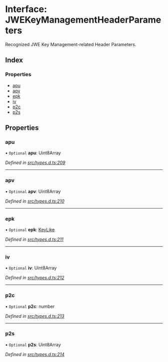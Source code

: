 # Interface: JWEKeyManagementHeaderParameters

Recognized JWE Key Management-related Header Parameters.

## Index

### Properties

* [apu](_types_d_.jwekeymanagementheaderparameters.md#apu)
* [apv](_types_d_.jwekeymanagementheaderparameters.md#apv)
* [epk](_types_d_.jwekeymanagementheaderparameters.md#epk)
* [iv](_types_d_.jwekeymanagementheaderparameters.md#iv)
* [p2c](_types_d_.jwekeymanagementheaderparameters.md#p2c)
* [p2s](_types_d_.jwekeymanagementheaderparameters.md#p2s)

## Properties

### apu

• `Optional` **apu**: Uint8Array

*Defined in [src/types.d.ts:209](https://github.com/panva/jose/blob/v3.1.0/src/types.d.ts#L209)*

___

### apv

• `Optional` **apv**: Uint8Array

*Defined in [src/types.d.ts:210](https://github.com/panva/jose/blob/v3.1.0/src/types.d.ts#L210)*

___

### epk

• `Optional` **epk**: [KeyLike](../types/_types_d_.keylike.md)

*Defined in [src/types.d.ts:211](https://github.com/panva/jose/blob/v3.1.0/src/types.d.ts#L211)*

___

### iv

• `Optional` **iv**: Uint8Array

*Defined in [src/types.d.ts:212](https://github.com/panva/jose/blob/v3.1.0/src/types.d.ts#L212)*

___

### p2c

• `Optional` **p2c**: number

*Defined in [src/types.d.ts:213](https://github.com/panva/jose/blob/v3.1.0/src/types.d.ts#L213)*

___

### p2s

• `Optional` **p2s**: Uint8Array

*Defined in [src/types.d.ts:214](https://github.com/panva/jose/blob/v3.1.0/src/types.d.ts#L214)*
